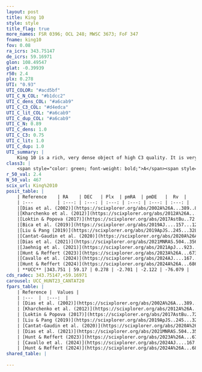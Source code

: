 ```yaml
---
layout: post
title: King 10
style: style
title_flag: true
more_names: FSR 0396; OCL 248; MWSC 3673; FoF 347
fname: king10
fov: 0.08
ra_icrs: 343.75147
de_icrs: 59.16971
glon: 108.49547
glat: -0.39939
r50: 2.4
plx: 0.278
UTI: "0.93"
UTI_COLOR: "#acd5bf"
UTI_C_N_COL: "#b1dcc2"
UTI_C_dens_COL: "#a6cab9"
UTI_C_C3_COL: "#d4edca"
UTI_C_lit_COL: "#a6cab9"
UTI_C_dup_COL: "#a6cab9"
UTI_C_N: 0.89
UTI_C_dens: 1.0
UTI_C_C3: 0.75
UTI_C_lit: 1.0
UTI_C_dup: 1.0
UTI_summary: |
    King 10 is a rich, very dense object of high C3 quality. It is very well-studied in the literature.
class3: |
    <span style="color: green; font-weight: bold;">A</span><span style="color: #FFC300; font-weight: bold;">B</span>
r_50_val: 2.4
N_50_val: 467
scix_url: King%2010
posit_table: |
    | Reference    | RA    | DEC   | Plx  | pmRA  | pmDE   |  Rv  |
    | :---         | :---: | :---: | :---: | :---: | :---: | :---: |
    |[Dias et al. (2002)](https://scixplorer.org/abs/2002A%26A...389..871D) | 343.725 | 59.167 | -- | -2.04 | -3.03 | -- |
    |[Kharchenko et al. (2012)](https://scixplorer.org/abs/2012A%26A...543A.156K) | 343.755 | 59.17 | -- | -2.44 | 2.71 | -- |
    |[Loktin & Popova (2017)](https://scixplorer.org/abs/2017AstBu..72..257L) | 343.755 | 59.167 | -- | -2.052 | 2.164 | -- |
    |[Bica et al. (2019)](https://scixplorer.org/abs/2019AJ....157...12B) | 343.735 | 59.176 | -- | -- | -- | -- |
    |[Liu & Pang (2019)](https://scixplorer.org/abs/2019ApJS..245...32L) | 343.735 | 59.171 | 0.263 | -2.825 | -2.081 | -- |
    |[Cantat-Gaudin et al. (2020)](https://scixplorer.org/abs/2020A%26A...640A...1C) | 343.748 | 59.17 | 0.259 | -2.722 | -2.088 | -- |
    |[Dias et al. (2021)](https://scixplorer.org/abs/2021MNRAS.504..356D) | 343.741 | 59.167 | 0.242 | -2.747 | -2.087 | -- |
    |[Jaehnig et al. (2021)](https://scixplorer.org/abs/2021ApJ...923..129J) | 343.75 | 59.166 | 0.301 | -2.737 | -2.078 | -- |
    |[Hunt & Reffert (2023)](https://scixplorer.org/abs/2023A%26A...673A.114H) | 343.75 | 59.168 | 0.281 | -2.716 | -2.122 | -95.919 |
    |[Cavallo et al. (2024)](https://scixplorer.org/abs/2024AJ....167...12C) | 343.741 | 59.162 | 0.278 | -- | -- | -- |
    |[Hunt & Reffert (2024)](https://scixplorer.org/abs/2024A%26A...686A..42H) | 343.75 | 59.168 | 0.281 | -2.716 | -2.122 | -95.919 |
    | **UCC** |343.751 | 59.17 | 0.278 | -2.701 | -2.122 | -76.079 | 
cds_radec: 343.75147,+59.16971
carousel: UCC_HUNT23_CANTAT20
fpars_table: |
    | Reference |  Values |
    | :---  |  :---:  |
    | [Dias et al. (2002)](https://scixplorer.org/abs/2002A%26A...389..871D) | `E(B-V)=1.138, Dist=3379.0, Age=7.446` |
    | [Kharchenko et al. (2012)](https://scixplorer.org/abs/2012A%26A...543A.156K) | `e_bv=1.249, distance=2750, log_age=7.825` |
    | [Loktin & Popova (2017)](https://scixplorer.org/abs/2017AstBu..72..257L) | `E(B-V)=1.126, Dmod=12.553, logt=7.45` |
    | [Liu & Pang (2019)](https://scixplorer.org/abs/2019ApJS..245...32L) | `Age=0.204, Z=-1.0` |
    | [Cantat-Gaudin et al. (2020)](https://scixplorer.org/abs/2020A%26A...640A...1C) | `AVNN=3.43, DMNN=12.97, AgeNN=7.24` |
    | [Dias et al. (2021)](https://scixplorer.org/abs/2021MNRAS.504..356D) | `Av=3.142, Dist=3231, logage=7.421, [Fe/H]=0.133` |
    | [Hunt & Reffert (2023)](https://scixplorer.org/abs/2023A%26A...673A.114H) | `AV50=3.494, diffAV50=2.153, MOD50=12.541, logAge50=7.433` |
    | [Cavallo et al. (2024)](https://scixplorer.org/abs/2024AJ....167...12C) | `AV50=3.51, dMod50=12.51, logAge50=8.06, [Fe/H]50=0.55` |
    | [Hunt & Reffert (2024)](https://scixplorer.org/abs/2024A%26A...686A..42H) | `MassJ=4026.95` |
shared_table: |
    
---
```

